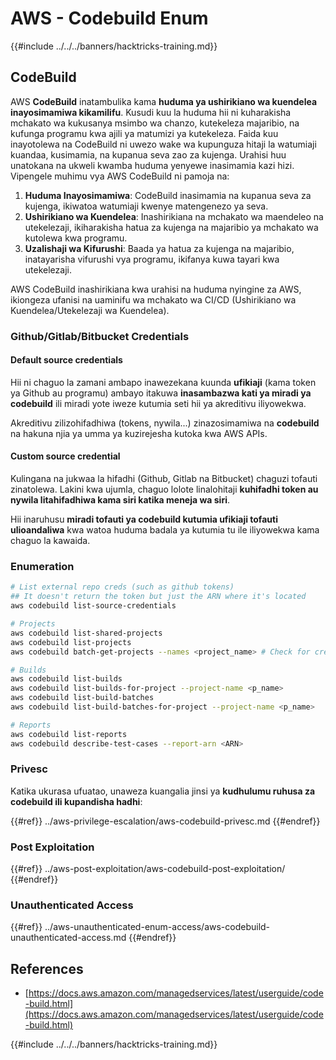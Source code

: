 # AWS - Codebuild Enum

{{#include ../../../banners/hacktricks-training.md}}

## CodeBuild

AWS **CodeBuild** inatambulika kama **huduma ya ushirikiano wa kuendelea inayosimamiwa kikamilifu**. Kusudi kuu la huduma hii ni kuharakisha mchakato wa kukusanya msimbo wa chanzo, kutekeleza majaribio, na kufunga programu kwa ajili ya matumizi ya kutekeleza. Faida kuu inayotolewa na CodeBuild ni uwezo wake wa kupunguza hitaji la watumiaji kuandaa, kusimamia, na kupanua seva zao za kujenga. Urahisi huu unatokana na ukweli kwamba huduma yenyewe inasimamia kazi hizi. Vipengele muhimu vya AWS CodeBuild ni pamoja na:

1. **Huduma Inayosimamiwa**: CodeBuild inasimamia na kupanua seva za kujenga, ikiwatoa watumiaji kwenye matengenezo ya seva.
2. **Ushirikiano wa Kuendelea**: Inashirikiana na mchakato wa maendeleo na utekelezaji, ikiharakisha hatua za kujenga na majaribio ya mchakato wa kutolewa kwa programu.
3. **Uzalishaji wa Kifurushi**: Baada ya hatua za kujenga na majaribio, inatayarisha vifurushi vya programu, ikifanya kuwa tayari kwa utekelezaji.

AWS CodeBuild inashirikiana kwa urahisi na huduma nyingine za AWS, ikiongeza ufanisi na uaminifu wa mchakato wa CI/CD (Ushirikiano wa Kuendelea/Utekelezaji wa Kuendelea).

### **Github/Gitlab/Bitbucket Credentials**

#### **Default source credentials**

Hii ni chaguo la zamani ambapo inawezekana kuunda **ufikiaji** (kama token ya Github au programu) ambayo itakuwa **inasambazwa kati ya miradi ya codebuild** ili miradi yote iweze kutumia seti hii ya akreditivu iliyowekwa.

Akreditivu zilizohifadhiwa (tokens, nywila...) zinazosimamiwa na **codebuild** na hakuna njia ya umma ya kuzirejesha kutoka kwa AWS APIs.

#### Custom source credential

Kulingana na jukwaa la hifadhi (Github, Gitlab na Bitbucket) chaguzi tofauti zinatolewa. Lakini kwa ujumla, chaguo lolote linalohitaji **kuhifadhi token au nywila litahifadhiwa kama siri katika meneja wa siri**.

Hii inaruhusu **miradi tofauti ya codebuild kutumia ufikiaji tofauti ulioandaliwa** kwa watoa huduma badala ya kutumia tu ile iliyowekwa kama chaguo la kawaida.

### Enumeration
```bash
# List external repo creds (such as github tokens)
## It doesn't return the token but just the ARN where it's located
aws codebuild list-source-credentials

# Projects
aws codebuild list-shared-projects
aws codebuild list-projects
aws codebuild batch-get-projects --names <project_name> # Check for creds in env vars

# Builds
aws codebuild list-builds
aws codebuild list-builds-for-project --project-name <p_name>
aws codebuild list-build-batches
aws codebuild list-build-batches-for-project --project-name <p_name>

# Reports
aws codebuild list-reports
aws codebuild describe-test-cases --report-arn <ARN>
```
### Privesc

Katika ukurasa ufuatao, unaweza kuangalia jinsi ya **kudhulumu ruhusa za codebuild ili kupandisha hadhi**:

{{#ref}}
../aws-privilege-escalation/aws-codebuild-privesc.md
{{#endref}}

### Post Exploitation

{{#ref}}
../aws-post-exploitation/aws-codebuild-post-exploitation/
{{#endref}}

### Unauthenticated Access

{{#ref}}
../aws-unauthenticated-enum-access/aws-codebuild-unauthenticated-access.md
{{#endref}}

## References

- [https://docs.aws.amazon.com/managedservices/latest/userguide/code-build.html](https://docs.aws.amazon.com/managedservices/latest/userguide/code-build.html)

{{#include ../../../banners/hacktricks-training.md}}
